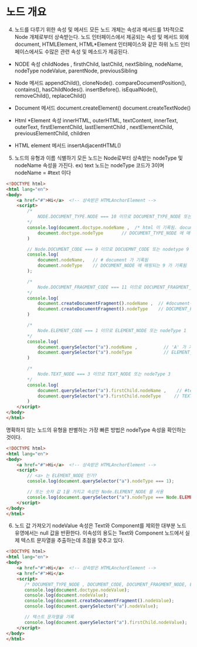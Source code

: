# 노드 개요

4. 노드를 다루기 위한 속성 및 메서드
모든 노드 개체는 속성과 메서드를 1차적으로 Node 개체로부터 상속받는다.
노드 인터페이스에서 제공되는 속성 및 메서드 외에 document, HTMLElement, HTML*Element 인터페이스와 같은 하위 노드 인터페이스에서도 수많은 관련 속성 및 메소드가 제공된다.

- NODE 속성
childNodes , firsthChild, lastChild, nextSibling, nodeName, nodeType
nodeValue, parentNode, previousSibling

- Node 메서드
appendChild(), cloneNode(). compareDocumentPosition(), contains(),
hasChildNodes(). insertBefore(). isEqualNode(), removeChild(),
replaceChild()

- Document 메서드
document.createElement()
document.createTextNode()

- Html *Element 속성
innerHTML, outerHTML, textContent, innerText, outerText, firstElementChild, lastElementChild ,
nextElementChild, previousElementChild, children 

- HTML element 메서드
insertAdjacentHTML()

5. 노드의 유형과 이름 식별하기
모든 노드는 Node로부터 상속받는 nodeType 및 nodeName 속성을 가진다.
ex) text 노드는 nodeType 코드가 3이며 nodeName = #text 이다

```html
<!DOCTYPE html>
<html lang="en">
<body>
    <a href="#">Hi</a>  <!-- 상속받은 HTMLAnchorElement -->
    <script>
        /*
            NODE.DOCUMENT_TYPE.NODE === 10 이므로 DOCUMENT_TYPE_NODE 또는 nodetype 10
        */
        console.log(document.doctype.nodeName ,  /* html 이 기록됨. document.doctype을 시도하면 <!DOCTYPE html> 을 얻을 수 있음 */
            document.doctype.nodeType       // DOCUMENT_TYPE_NODE 에 매핑되는 10이 기록됨
        )

        // Node.DOCUMENT_CODE === 9 이므로 DOCUEMNT_CODE 또는 nodetype 9
        console.log(
            document.nodeName,   // # document 가 기록됨
            document.nodeType    // DOCUMENT_NODE 에 매핑되는 9 가 기록됨
        );

        /*
            Node.DOCUMENT_FRAGMENT_CODE === 11 이므로 DOCUMENT_FRAGMENT_NODE 또는 nodeType 11
        */
        console.log(
            document.createDocumentFragment().nodeName ,  // #document-fragment 가 기록됨 
            document.createDocumentFragment().nodeType    // DOCUMENT_FRAGMENT_CODE 에 매핑되는 11이 기록됨
        )

        /*
            Node.ELEMENT_CODE === 1 이므로 ELEMENT_NODE 또는 nodeType 1
        */
        console.log(
            document.querySelector("a").nodeName ,          // 'A' 가 기록됨
            document.querySelector("a").nodeType            // ELEMENT_NODE 에 매핑되는 1이 기록됨
        )

        /*
            Node.TEXT_NODE === 3 이므로 TEXT_NODE 또는 nodeType 3
        */
        console.log(
            document.querySelector("a").firstChild.nodeName ,    // #text 가 기록됨
            document.querySelector("a").firstChild.nodeType     // TEXT_NODE 에 매핑되는 3이 기록됨
        )
    </script>
</body>
</html>
```

명확하지 않는 노드의 유형을 판별하는 가장 빠른 방법은 nodeType 속성을 확인하는 것이다.
```html
<!DOCTYPE html>
<html lang="en">
<body>
    <a href="#">Hi</a>  <!-- 상속받은 HTMLAnchorElement -->
    <script>
        // <a> 는 ELEMENT_NODE 인가?
        console.log(document.querySelector("a").nodeType === 1);        // <a>는 Element 노드 이므로  true가 리고됨

        // 또는 숫자 값 1을 가지고 속성인 Node.ELEMENT_NODE 를 사용
        console.log(document.querySelector("a").nodeType === Node.ELEMENT_NODE); // <a>가 Element 노드이므로 trye 가 기록됨
    </script>
</body>
</html>
```

6. 노드 값 가져오기
nodeValue 속성은 Text와 Component를 제외한 대부분 노드 유영에서는 null 값을 반환한다.
이속성의 용도는 Text와 Component 노드에서 실제 텍스트 문자열을 추출하는데 초점을 맞추고 있다.
```html
<!DOCTYPE html>
<html lang="en">
<body>
    <a href="#">Hi</a>  <!-- 상속받은 HTMLAnchorElement -->
    <a href="#">Hi</a> 
    <script>
       /* DOCUMENT_TYPE_NODE , DOCUMENT_CODE, DOCUMENT_FRAGMENT_NODE, ELEMENT_NODE 에 대해서는 null을 기록*/
       console.log(document.doctype.nodeValue);
       console.log(document.nodeValue);
       console.log(document.createDocumentFragment().nodeValue);
       console.log(document.querySelector("a").nodeValue);

       // 텍스트 문자열을 기록
       console.log(document.querySelector("a").firstChild.nodeValue);       // Hi
    </script>
</body>
</html>
```